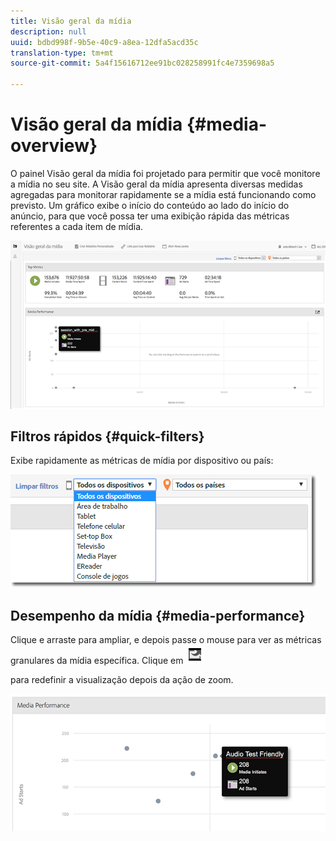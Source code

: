 ```yaml
---
title: Visão geral da mídia
description: null
uuid: bdbd998f-9b5e-40c9-a8ea-12dfa5acd35c
translation-type: tm+mt
source-git-commit: 5a4f15616712ee91bc028258991fc4e7359698a5

---
```



# Visão geral da mídia {#media-overview}

O painel Visão geral da mídia foi projetado para permitir que você monitore a mídia no seu site. A Visão geral da mídia apresenta diversas medidas agregadas para monitorar rapidamente se a mídia está funcionando como previsto. Um gráfico exibe o início do conteúdo ao lado do início do anúncio, para que você possa ter uma exibição rápida das métricas referentes a cada item de mídia.

![](assets/media_overview.png)

<!--
![](assets/media_overview.png){width="672px"} 
-->

## Filtros rápidos {#quick-filters}

Exibe rapidamente as métricas de mídia por dispositivo ou país:

![](assets/video-overview-report-filters.png)

<!--
![](assets/video-overview-report-filters.png){width="400px"}
-->

## Desempenho da mídia {#media-performance}

Clique e arraste para ampliar, e depois passe o mouse para ver as métricas granulares da mídia específica. Clique em  ![](assets/video-overview-report-revert.png)

para redefinir a visualização depois da ação de zoom.

![](assets/media_overview_zoom.png)

<!--
![](assets/media_overview_zoom.png){width="400px"}
-->
